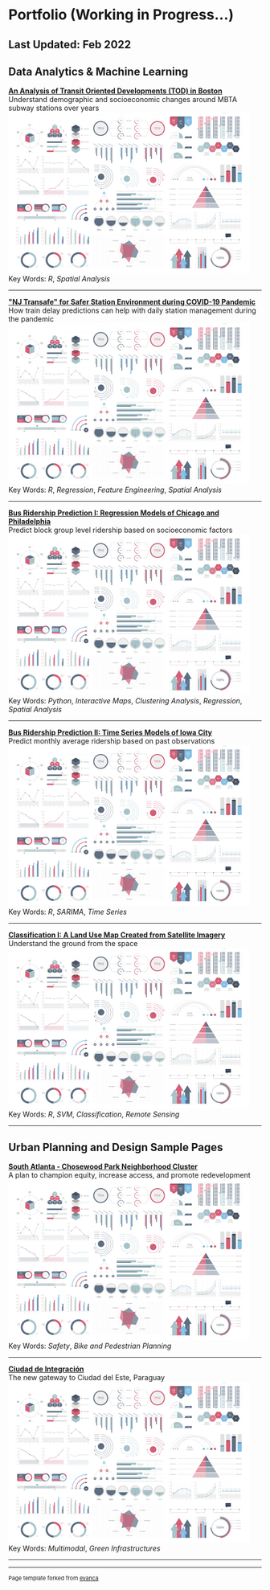 # Portfolio (Working in Progress...)
Last Updated: Feb 2022
---

## Data Analytics & Machine Learning

**[An Analysis of Transit Oriented Developments (TOD) in Boston](/sample_page)**   
Understand demographic and socioeconomic changes around MBTA subway stations over years
<img src="images/dummy_thumbnail.jpg?raw=true"/>   
Key Words: *R*, *Spatial Analysis*

---
**["NJ Transafe" for Safer Station Environment during COVID-19 Pandemic](/pdf/sample_presentation.pdf)**   
How train delay predictions can help with daily station management during the pandemic
<img src="images/dummy_thumbnail.jpg?raw=true"/>   
Key Words: *R*, *Regression*, *Feature Engineering*, *Spatial Analysis*

---
**[Bus Ridership Prediction I: Regression Models of Chicago and Philadelphia](http://example.com/)**   
Predict block group level ridership based on socioeconomic factors
<img src="images/dummy_thumbnail.jpg?raw=true"/>   
Key Words: *Python*, *Interactive Maps*, *Clustering Analysis*, *Regression*, *Spatial Analysis*

---
**[Bus Ridership Prediction II: Time Series Models of Iowa City](http://example.com/)**   
Predict monthly average ridership based on past observations
<img src="images/dummy_thumbnail.jpg?raw=true"/>   
Key Words: *R*, *SARIMA*, *Time Series*

---
**[Classification I: A Land Use Map Created from Satellite Imagery](http://example.com/)**   
Understand the ground from the space
<img src="images/dummy_thumbnail.jpg?raw=true"/>   
Key Words: *R*, *SVM*, *Classification*, *Remote Sensing*

---
## Urban Planning and Design Sample Pages

**[South Atlanta - Chosewood Park Neighborhood Cluster](http://example.com/)**   
A plan to champion equity, increase access, and promote redevelopment
<img src="images/dummy_thumbnail.jpg?raw=true"/>   
Key Words: *Safety*, *Bike and Pedestrian Planning*

---
**[Ciudad de Integración](http://example.com/)**   
The new gateway to Ciudad del Este, Paraguay   
<img src="images/dummy_thumbnail.jpg?raw=true"/>   
Key Words: *Multimodal*, *Green Infrastructures*

---




---
<p style="font-size:11px">Page template forked from <a href="https://github.com/evanca/quick-portfolio">evanca</a></p>
<!-- Remove above link if you don't want to attibute -->
